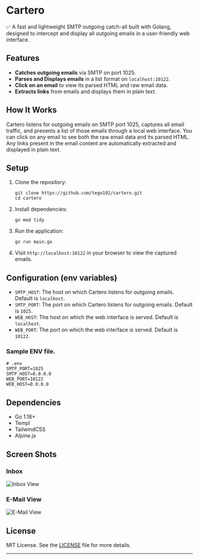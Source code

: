 # Cartero

✅ A fast and lightweight SMTP outgoing catch-all built with Golang, designed to intercept and display all outgoing emails in a user-friendly web interface.

## Features

- **Catches outgoing emails** via SMTP on port 1025.
- **Parses and Displays emails** in a list format on `localhost:10122`.
- **Click on an email** to view its parsed HTML and raw email data.
- **Extracts links** from emails and displays them in plain text.

## How It Works

Cartero listens for outgoing emails on SMTP port 1025, captures all email traffic, and presents a list of those emails through a local web interface. You can click on any email to see both the raw email data and its parsed HTML. Any links present in the email content are automatically extracted and displayed in plain text.

## Setup

1. Clone the repository:

    ```
    git clone https://github.com/tego101/cartero.git
    cd cartero
    ```

2. Install dependencies:

    ```
    go mod tidy
    ```

3. Run the application:

    ```
    go run main.go
    ```

4. Visit `http://localhost:10122` in your browser to view the captured emails.

## Configuration (env variables)

- `SMTP_HOST`: The host on which Cartero listens for outgoing emails. Default is `localhost`.
- `SMTP_PORT`: The port on which Cartero listens for outgoing emails. Default is `1025`.
- `WEB_HOST`: The host on which the web interface is served. Default is `localhost`.
- `WEB_PORT`: The port on which the web interface is served. Default is `10122`.

### Sample ENV file.

```
# .env
SMTP_PORT=1025
SMTP_HOST=0.0.0.0
WEB_PORT=10122
WEB_HOST=0.0.0.0
```

## Dependencies

- Go 1.18+
- Templ
- TailwindCSS
- Alpine.js

## Screen Shots

### Inbox

![Inbox View]('/screen-shots/inbox-view.png')

### E-Mail View

![E-Mail View]('/screen-shots/email-view.png')

## License

MIT License. See the [LICENSE](LICENSE) file for more details.

---
